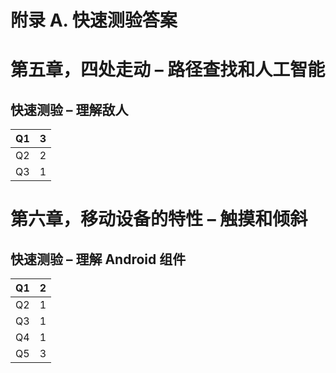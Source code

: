 # 附录 A. 快速测验答案

# 第五章，四处走动 – 路径查找和人工智能

## 快速测验 – 理解敌人

| Q1 | 3 |
| --- | --- |
| Q2 | 2 |
| Q3 | 1 |

# 第六章，移动设备的特性 – 触摸和倾斜

## 快速测验 – 理解 Android 组件

| Q1 | 2 |
| --- | --- |
| Q2 | 1 |
| Q3 | 1 |
| Q4 | 1 |
| Q5 | 3 |
